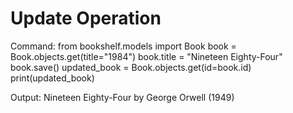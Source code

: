 # Update Operation

Command:
from bookshelf.models import Book
book = Book.objects.get(title="1984")
book.title = "Nineteen Eighty-Four"
book.save()
updated_book = Book.objects.get(id=book.id)
print(updated_book)

Output:
Nineteen Eighty-Four by George Orwell (1949)
